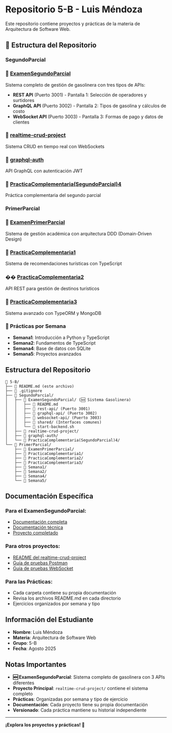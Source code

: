 # Repositorio 5-B - Luis Méndoza

Este repositorio contiene proyectos y prácticas de la materia de Arquitectura de Software Web.

## 📁 Estructura del Repositorio

### **SegundoParcial**

### 📂 [ExamenSegundoParcial](./SegundoParcial/ExamenSegundoParcial)
Sistema completo de gestión de gasolinera con tres tipos de APIs:

- **REST API** (Puerto 3001) - Pantalla 1: Selección de operadores y surtidores
- **GraphQL API** (Puerto 3002) - Pantalla 2: Tipos de gasolina y cálculos de costo  
- **WebSocket API** (Puerto 3003) - Pantalla 3: Formas de pago y datos de clientes

### 📂 [realtime-crud-project](./SegundoParcial/realtime-crud-project)
Sistema CRUD en tiempo real con WebSockets

### 📂 [graphql-auth](./SegundoParcial/graphql-auth)
API GraphQL con autenticación JWT

### 📂 [PracticaComplementaria(SegundoParcial)4](./SegundoParcial/PracticaComplementaria(SegundoParcial)4)
Práctica complementaria del segundo parcial

### **PrimerParcial**

### 📂 [ExamenPrimerParcial](./PrimerParcial/ExamenPrimerParcial)
Sistema de gestión académica con arquitectura DDD (Domain-Driven Design)

### 📂 [PracticaComplementaria1](./PrimerParcial/PracticaComplementaria1)
Sistema de recomendaciones turísticas con TypeScript

### �� [PracticaComplementaria2](./PrimerParcial/PracticaComplementaria2)
API REST para gestión de destinos turísticos

### 📂 [PracticaComplementaria3](./PrimerParcial/PracticaComplementaria3)
Sistema avanzado con TypeORM y MongoDB

### 📁 Prácticas por Semana
- **Semana1**: Introducción a Python y TypeScript
- **Semana2**: Fundamentos de TypeScript
- **Semana4**: Base de datos con SQLite
- **Semana5**: Proyectos avanzados

## Estructura del Repositorio

```
📁 5-B/
├── 📄 README.md (este archivo)
├── 📄 .gitignore
├── 📁 SegundoParcial/
│   ├── 📁 ExamenSegundoParcial/ (🆕 Sistema Gasolinera)
│   │   ├── 📄 README.md
│   │   ├── 📁 rest-api/ (Puerto 3001)
│   │   ├── 📁 graphql-api/ (Puerto 3002)
│   │   ├── 📁 websocket-api/ (Puerto 3003)
│   │   ├── 📁 shared/ (Interfaces comunes)
│   │   └── 📄 start-backend.sh
│   ├── 📁 realtime-crud-project/
│   ├── 📁 graphql-auth/
│   └── 📁 PracticaComplementaria(SegundoParcial)4/
└── 📁 PrimerParcial/
    ├── 📁 ExamenPrimerParcial/
    ├── 📁 PracticaComplementaria1/
    ├── 📁 PracticaComplementaria2/
    ├── 📁 PracticaComplementaria3/
    ├── 📁 Semana1/
    ├── 📁 Semana2/
    ├── 📁 Semana4/
    └── 📁 Semana5/
```

## Documentación Específica

### Para el ExamenSegundoParcial:
- [Documentación completa](./SegundoParcial/ExamenSegundoParcial/README.md)
- [Documentación técnica](./SegundoParcial/ExamenSegundoParcial/BACKEND_DOCUMENTATION.md)
- [Proyecto completado](./SegundoParcial/ExamenSegundoParcial/PROYECTO-COMPLETADO.md)

### Para otros proyectos:
- [README del realtime-crud-project](./SegundoParcial/realtime-crud-project/README.md)
- [Guía de pruebas Postman](./SegundoParcial/realtime-crud-project/postman/README.md)
- [Guía de pruebas WebSocket](./SegundoParcial/realtime-crud-project/postman/WebSocket-Tests-Guide.md)

### Para las Prácticas:
- Cada carpeta contiene su propia documentación
- Revisa los archivos README.md en cada directorio
- Ejercicios organizados por semana y tipo

## Información del Estudiante

- **Nombre**: Luis Méndoza
- **Materia**: Arquitectura de Software Web
- **Grupo**: 5-B
- **Fecha**: Agosto 2025

## Notas Importantes

- **🆕 ExamenSegundoParcial**: Sistema completo de gasolinera con 3 APIs diferentes
- **Proyecto Principal**: `realtime-crud-project/` contiene el sistema completo
- **Prácticas**: Organizadas por semana y tipo de ejercicio
- **Documentación**: Cada proyecto tiene su propia documentación
- **Versionado**: Cada práctica mantiene su historial independiente

---

**¡Explora los proyectos y prácticas! 🚀**
